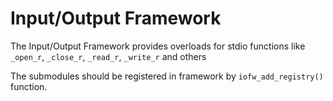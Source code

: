 Input/Output Framework
======================

The Input/Output Framework provides overloads for stdio functions like `_open_r`, `_close_r`, `_read_r`, `_write_r` and others

The submodules should be registered in framework by `iofw_add_registry()` function.
